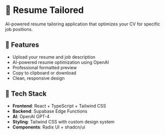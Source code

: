 # 💼 Resume Tailored

AI-powered resume tailoring application that optimizes your CV for specific job positions.

## 🚀 Features

- Upload your resume and job description
- AI-powered resume optimization using OpenAI
- Professional formatted preview
- Copy to clipboard or download
- Clean, responsive design

## 🧱 Tech Stack

- **Frontend**: React + TypeScript + Tailwind CSS
- **Backend**: Supabase Edge Functions
- **AI**: OpenAI GPT-4
- **Styling**: Tailwind CSS with custom design system
- **Components**: Radix UI + shadcn/ui